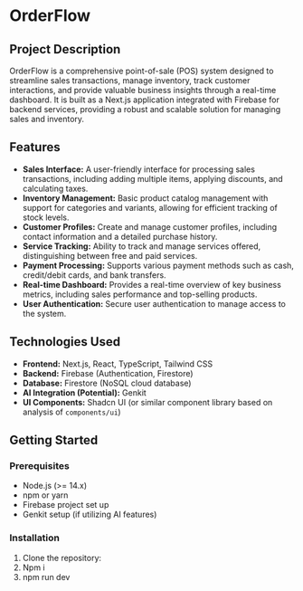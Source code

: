 # OrderFlow

## Project Description

OrderFlow is a comprehensive point-of-sale (POS) system designed to streamline sales transactions, manage inventory, track customer interactions, and provide valuable business insights through a real-time dashboard. It is built as a Next.js application integrated with Firebase for backend services, providing a robust and scalable solution for managing sales and inventory.

## Features

*   **Sales Interface:** A user-friendly interface for processing sales transactions, including adding multiple items, applying discounts, and calculating taxes.
*   **Inventory Management:** Basic product catalog management with support for categories and variants, allowing for efficient tracking of stock levels.
*   **Customer Profiles:** Create and manage customer profiles, including contact information and a detailed purchase history.
*   **Service Tracking:** Ability to track and manage services offered, distinguishing between free and paid services.
*   **Payment Processing:** Supports various payment methods such as cash, credit/debit cards, and bank transfers.
*   **Real-time Dashboard:** Provides a real-time overview of key business metrics, including sales performance and top-selling products.
*   **User Authentication:** Secure user authentication to manage access to the system.

## Technologies Used

*   **Frontend:** Next.js, React, TypeScript, Tailwind CSS
*   **Backend:** Firebase (Authentication, Firestore)
*   **Database:** Firestore (NoSQL cloud database)
*   **AI Integration (Potential):** Genkit
*   **UI Components:** Shadcn UI (or similar component library based on analysis of `components/ui`)

## Getting Started

### Prerequisites

*   Node.js (>= 14.x)
*   npm or yarn
*   Firebase project set up
*   Genkit setup (if utilizing AI features)

### Installation

1.  Clone the repository:
2.  Npm i
3.  npm run dev